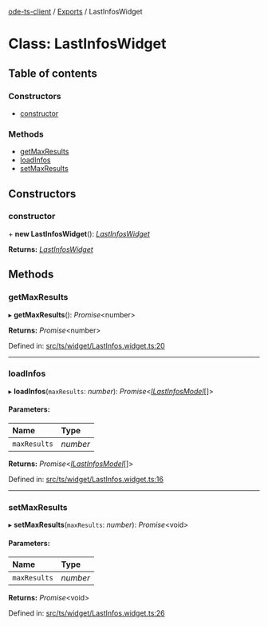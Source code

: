 [ode-ts-client](../README.md) / [Exports](../modules.md) / LastInfosWidget

# Class: LastInfosWidget

## Table of contents

### Constructors

- [constructor](lastinfoswidget.md#constructor)

### Methods

- [getMaxResults](lastinfoswidget.md#getmaxresults)
- [loadInfos](lastinfoswidget.md#loadinfos)
- [setMaxResults](lastinfoswidget.md#setmaxresults)

## Constructors

### constructor

\+ **new LastInfosWidget**(): [*LastInfosWidget*](lastinfoswidget.md)

**Returns:** [*LastInfosWidget*](lastinfoswidget.md)

## Methods

### getMaxResults

▸ **getMaxResults**(): *Promise*<number\>

**Returns:** *Promise*<number\>

Defined in: [src/ts/widget/LastInfos.widget.ts:20](https://github.com/opendigitaleducation/ode-ts-client/blob/b81969a/src/ts/widget/LastInfos.widget.ts#L20)

___

### loadInfos

▸ **loadInfos**(`maxResults`: *number*): *Promise*<[*ILastInfosModel*](../interfaces/ilastinfosmodel.md)[]\>

#### Parameters:

Name | Type |
:------ | :------ |
`maxResults` | *number* |

**Returns:** *Promise*<[*ILastInfosModel*](../interfaces/ilastinfosmodel.md)[]\>

Defined in: [src/ts/widget/LastInfos.widget.ts:16](https://github.com/opendigitaleducation/ode-ts-client/blob/b81969a/src/ts/widget/LastInfos.widget.ts#L16)

___

### setMaxResults

▸ **setMaxResults**(`maxResults`: *number*): *Promise*<void\>

#### Parameters:

Name | Type |
:------ | :------ |
`maxResults` | *number* |

**Returns:** *Promise*<void\>

Defined in: [src/ts/widget/LastInfos.widget.ts:26](https://github.com/opendigitaleducation/ode-ts-client/blob/b81969a/src/ts/widget/LastInfos.widget.ts#L26)
